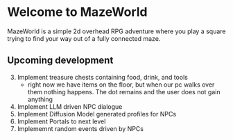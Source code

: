 # Welcome to MazeWorld

MazeWorld is a simple 2d overhead RPG adventure where you play a square trying to find your way out of a fully connected maze.

## Upcoming development
3. Implement treasure chests containing food, drink, and tools
    - right now we have items on the floor, but when our pc walks over them nothing happens. The dot remains and the user does not gain anything
4. Implement LLM driven NPC dialogue
5. Implement Diffusion Model generated profiles for NPCs
6. Implement Portals to next level
7. Implememnt random events driven by NPCs 
